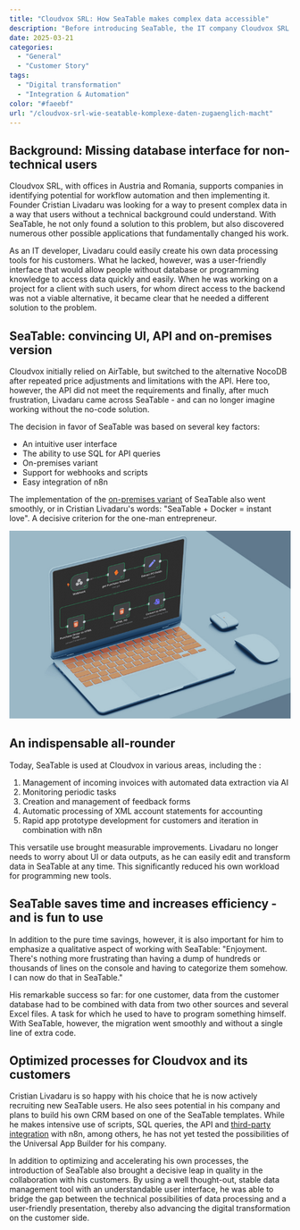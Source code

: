 ```yaml
---
title: "Cloudvox SRL: How SeaTable makes complex data accessible"
description: "Before introducing SeaTable, the IT company Cloudvox SRL used Excel and various other systems. It turned out that a central point for data collection was missing - a place where data could not only be stored but also made accessible to others and at the same time serve as a backend for its own tools."
date: 2025-03-21
categories: 
  - "General"
  - "Customer Story"
tags: 
  - "Digital transformation"
  - "Integration & Automation"
color: "#faeebf"
url: "/cloudvox-srl-wie-seatable-komplexe-daten-zugaenglich-macht"
---
```


## Background: Missing database interface for non-technical users

Cloudvox SRL, with offices in Austria and Romania, supports companies in identifying potential for workflow automation and then implementing it. Founder Cristian Livadaru was looking for a way to present complex data in a way that users without a technical background could understand. With SeaTable, he not only found a solution to this problem, but also discovered numerous other possible applications that fundamentally changed his work.

As an IT developer, Livadaru could easily create his own data processing tools for his customers. What he lacked, however, was a user-friendly interface that would allow people without database or programming knowledge to access data quickly and easily. When he was working on a project for a client with such users, for whom direct access to the backend was not a viable alternative, it became clear that he needed a different solution to the problem.

## SeaTable: convincing UI, API and on-premises version

Cloudvox initially relied on AirTable, but switched to the alternative NocoDB after repeated price adjustments and limitations with the API. Here too, however, the API did not meet the requirements and finally, after much frustration, Livadaru came across SeaTable - and can no longer imagine working without the no-code solution.

The decision in favor of SeaTable was based on several key factors:

- An intuitive user interface
- The ability to use SQL for API queries
- On-premises variant
- Support for webhooks and scripts
- Easy integration of n8n

The implementation of the [on-premises variant](https://seatable.com/on-premises/) of SeaTable also went smoothly, or in Cristian Livadaru's words: "SeaTable + Docker = instant love". A decisive criterion for the one-man entrepreneur.

![](Cloudvox_n8n-Integration.jpg)

## An indispensable all-rounder

Today, SeaTable is used at Cloudvox in various areas, including the :

1. Management of incoming invoices with automated data extraction via AI
1. Monitoring periodic tasks
1. Creation and management of feedback forms
1. Automatic processing of XML account statements for accounting
1. Rapid app prototype development for customers and iteration in combination with n8n

This versatile use brought measurable improvements. Livadaru no longer needs to worry about UI or data outputs, as he can easily edit and transform data in SeaTable at any time. This significantly reduced his own workload for programming new tools.

## SeaTable saves time and increases efficiency - and is fun to use

In addition to the pure time savings, however, it is also important for him to emphasize a qualitative aspect of working with SeaTable: "Enjoyment. There's nothing more frustrating than having a dump of hundreds or thousands of lines on the console and having to categorize them somehow. I can now do that in SeaTable."

His remarkable success so far: for one customer, data from the customer database had to be combined with data from two other sources and several Excel files. A task for which he used to have to program something himself. With SeaTable, however, the migration went smoothly and without a single line of extra code.

## Optimized processes for Cloudvox and its customers

Cristian Livadaru is so happy with his choice that he is now actively recruiting new SeaTable users. He also sees potential in his company and plans to build his own CRM based on one of the SeaTable templates. While he makes intensive use of scripts, SQL queries, the API and [third-party integration](https://seatable.io/integrationen/) with n8n, among others, he has not yet tested the possibilities of the Universal App Builder for his company.

In addition to optimizing and accelerating his own processes, the introduction of SeaTable also brought a decisive leap in quality in the collaboration with his customers. By using a well thought-out, stable data management tool with an understandable user interface, he was able to bridge the gap between the technical possibilities of data processing and a user-friendly presentation, thereby also advancing the digital transformation on the customer side.
